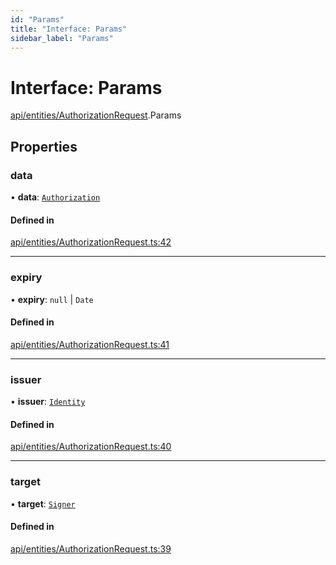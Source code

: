 ```yaml
---
id: "Params"
title: "Interface: Params"
sidebar_label: "Params"
---
```


# Interface: Params

[api/entities/AuthorizationRequest](../../../../../modules/API/Entities/AuthorizationRequest/AuthorizationRequest.md).Params

## Properties

### data

• **data**: [`Authorization`](../../../../../modules/Types/Types.md#authorization)

#### Defined in

[api/entities/AuthorizationRequest.ts:42](https://github.com/PolymeshAssociation/polymesh-sdk/blob/15be87e8/src/api/entities/AuthorizationRequest.ts#L42)

___

### expiry

• **expiry**: ``null`` \| `Date`

#### Defined in

[api/entities/AuthorizationRequest.ts:41](https://github.com/PolymeshAssociation/polymesh-sdk/blob/15be87e8/src/api/entities/AuthorizationRequest.ts#L41)

___

### issuer

• **issuer**: [`Identity`](../../../../../classes/API/Entities/Identity/Identity.md)

#### Defined in

[api/entities/AuthorizationRequest.ts:40](https://github.com/PolymeshAssociation/polymesh-sdk/blob/15be87e8/src/api/entities/AuthorizationRequest.ts#L40)

___

### target

• **target**: [`Signer`](../../../../../modules/Types/Types.md#signer)

#### Defined in

[api/entities/AuthorizationRequest.ts:39](https://github.com/PolymeshAssociation/polymesh-sdk/blob/15be87e8/src/api/entities/AuthorizationRequest.ts#L39)
